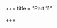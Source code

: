 +++
title = "Part 11"

+++






















































































































































































































































































































































































































































































































































































































































